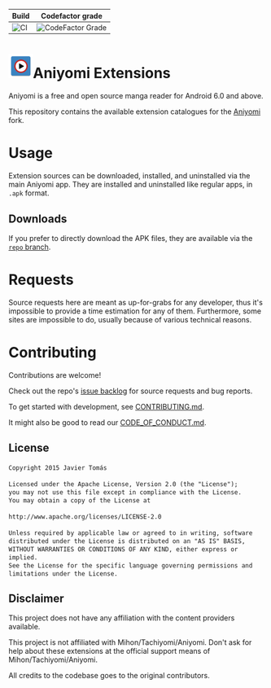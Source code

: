 | Build | Codefactor grade |
|-------|---------|
| ![CI](https://github.com/Claudemirovsky/cursedyomi-extensions/workflows/CI/badge.svg?event=push) | ![CodeFactor Grade](https://img.shields.io/codefactor/grade/github/Claudemirovsky/cursedyomi-extensions?style=flat) |

# ![app icon](./.github/readme-images/app-icon.png)Aniyomi Extensions
Aniyomi is a free and open source manga reader for Android 6.0 and above.

This repository contains the available extension catalogues for the [Aniyomi](https://github.com/aniyomiorg/aniyomi) fork.

# Usage

Extension sources can be downloaded, installed, and uninstalled via the main Aniyomi app. They are installed and uninstalled like regular apps, in `.apk` format.

## Downloads

If you prefer to directly download the APK files, they are available via the [`repo` branch](https://github.com/Claudemirovsky/cursedyomi-extensions/tree/repo/apk).

# Requests

Source requests here are meant as up-for-grabs for any developer, thus it's impossible to provide a time estimation for any of them. Furthermore, some sites are impossible to do, usually because of various technical reasons.

# Contributing

Contributions are welcome!

Check out the repo's [issue backlog](https://github.com/Claudemirovsky/cursedyomi-extensions/issues) for source requests and bug reports.

To get started with development, see [CONTRIBUTING.md](./CONTRIBUTING.md).

It might also be good to read our [CODE_OF_CONDUCT.md](./CODE_OF_CONDUCT.md).

## License

    Copyright 2015 Javier Tomás

    Licensed under the Apache License, Version 2.0 (the "License");
    you may not use this file except in compliance with the License.
    You may obtain a copy of the License at

    http://www.apache.org/licenses/LICENSE-2.0

    Unless required by applicable law or agreed to in writing, software
    distributed under the License is distributed on an "AS IS" BASIS,
    WITHOUT WARRANTIES OR CONDITIONS OF ANY KIND, either express or implied.
    See the License for the specific language governing permissions and
    limitations under the License.

## Disclaimer
This project does not have any affiliation with the content providers available.

This project is not affiliated with Mihon/Tachiyomi/Aniyomi.
Don't ask for help about these extensions at the official support means of Mihon/Tachiyomi/Aniyomi.

All credits to the codebase goes to the original contributors.
